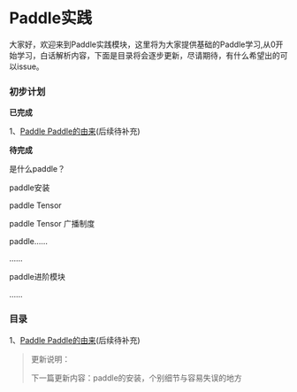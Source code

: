 # Paddle实践

大家好，欢迎来到Paddle实践模块，这里将为大家提供基础的Paddle学习,从0开始学习，白话解析内容，下面是目录将会逐步更新，尽请期待，有什么希望出的可以issue。

### 初步计划

**已完成**

1、[Paddle Paddle的由来](./PaddlePaddle的由来.md)(后续待补充)

**待完成**

是什么paddle？

paddle安装

paddle Tensor

paddle Tensor 广播制度

paddle……

……

paddle进阶模块

……

### 目录

1、[Paddle Paddle的由来](./PaddlePaddle的由来.md)(后续待补充)

> 更新说明：
>
> 下一篇更新内容：paddle的安装，个别细节与容易失误的地方